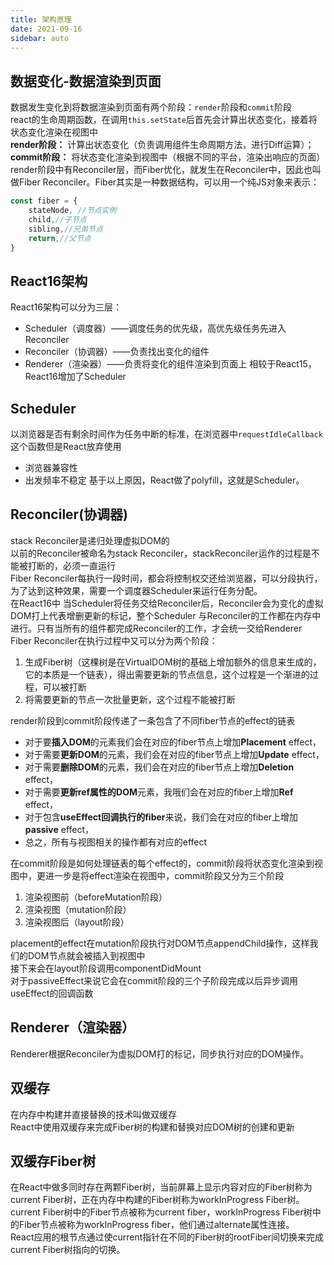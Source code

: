 ```yaml
---
title: 架构原理
date: 2021-09-16
sidebar: auto
---
```

## 数据变化-数据渲染到页面
数据发生变化到将数据渲染到页面有两个阶段：`render`阶段和`commit`阶段</br>
react的生命周期函数，在调用`this.setState`后首先会计算出状态变化，接着将状态变化渲染在视图中</br>
**render阶段：** 计算出状态变化（负责调用组件生命周期方法，进行Diff运算）；**commit阶段：** 将状态变化渲染到视图中（根据不同的平台，渲染出响应的页面）</br>
render阶段中有Reconciler层，而Fiber优化，就发生在Reconciler中，因此也叫做Fiber Reconciler。Fiber其实是一种数据结构，可以用一个纯JS对象来表示：
```javascript
const fiber = {
    stateNode, //节点实例
    child,//子节点
    sibling,//兄弟节点
    return,//父节点
}
```
## React16架构
React16架构可以分为三层：
- Scheduler（调度器）——调度任务的优先级，高优先级任务先进入Reconciler
- Reconciler（协调器）——负责找出变化的组件
- Renderer（渲染器）——负责将变化的组件渲染到页面上
相较于React15，React16增加了Scheduler
## Scheduler
以浏览器是否有剩余时间作为任务中断的标准，在浏览器中`requestIdleCallback`这个函数但是React放弃使用
- 浏览器兼容性
- 出发频率不稳定
基于以上原因，React做了polyfill，这就是Scheduler。</br>
## Reconciler(协调器)
stack Reconciler是递归处理虚拟DOM的</br>
以前的Reconciler被命名为stack Reconciler，stackReconciler运作的过程是不能被打断的，必须一直运行</br>
Fiber Reconciler每执行一段时间，都会将控制权交还给浏览器，可以分段执行，为了达到这种效果，需要一个调度器Scheduler来运行任务分配。<br/>
在React16中 当Scheduler将任务交给Reconciler后，Reconciler会为变化的虚拟DOM打上代表增删更新的标记，整个Scheduler
与Reconciler的工作都在内存中进行。只有当所有的组件都完成Reconciler的工作，才会统一交给Renderer</br>
Fiber Reconciler在执行过程中又可以分为两个阶段：
1. 生成Fiber树（这棵树是在VirtualDOM树的基础上增加额外的信息来生成的，它的本质是一个链表），得出需要更新的节点信息，这个过程是一个渐进的过程，可以被打断
2. 将需要更新的节点一次批量更新，这个过程不能被打断


render阶段到commit阶段传递了一条包含了不同fiber节点的effect的链表</br>
- 对于要**插入DOM**的元素我们会在对应的fiber节点上增加**Placement** effect，
- 对于需要**更新DOM**的元素，我们会在对应的fiber节点上增加**Update** effect，
- 对于需要**删除DOM**的元素，我们会在对应的fiber节点上增加**Deletion** effect，
- 对于需要**更新ref属性的DOM**元素，我哦们会在对应的fiber上增加**Ref** effect，
- 对于包含**useEffect回调执行的fiber**来说，我们会在对应的fiber上增加**passive** effect，
- 总之，所有与视图相关的操作都有对应的effect</br>

在commit阶段是如何处理链表的每个effect的，commit阶段将状态变化渲染到视图中，更进一步是将effect渲染在视图中，commit阶段又分为三个阶段</br>
1. 渲染视图前（beforeMutation阶段）
2. 渲染视图（mutation阶段）
3. 渲染视图后（layout阶段）</br>

placement的effect在mutation阶段执行对DOM节点appendChild操作，这样我们的DOM节点就会被插入到视图中</br>
接下来会在layout阶段调用componentDidMount</br>
对于passiveEffect来说它会在commit阶段的三个子阶段完成以后异步调用useEffect的回调函数
## Renderer（渲染器）
Renderer根据Reconciler为虚拟DOM打的标记，同步执行对应的DOM操作。
## 双缓存
在内存中构建并直接替换的技术叫做双缓存</br>
React中使用双缓存来完成Fiber树的构建和替换对应DOM树的创建和更新
## 双缓存Fiber树
在React中做多同时存在两颗Fiber树，当前屏幕上显示内容对应的Fiber树称为current Fiber树，正在内存中构建的Fiber树称为workInProgress Fiber树。
current Fiber树中的Fiber节点被称为current fiber，workInProgress Fiber树中的Fiber节点被称为workInProgress fiber，他们通过alternate属性连接。</br>
React应用的根节点通过使current指针在不同的Fiber树的rootFiber间切换来完成current Fiber树指向的切换。